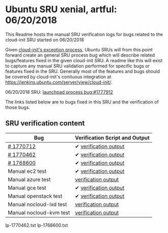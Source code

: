 Ubuntu SRU xenial, artful: 06/20/2018
=====
This Readme hosts the manual SRU verification logs for bugs related to the cloud-init SRU started on 06/20/2018

Given [cloud-init's exception process](https://wiki.ubuntu.com/CloudinitUpdates), Ubuntu SRUs will from this point forward create an general SRU process bug which will describe related bugs/features fixed in the given cloud-init SRU. A readme like this will exist to capture any manual SRU validation performed for specific bugs or features fixed in the SRU. Generally most of the features and bugs should be covered by cloud-init's conituous integration at https://jenkins.ubuntu.com/server/view/cloud-init/.


06/20/2018 SRU: [launchpad process bug:#1777912](https://pad.lv/1777912)


The links listed below are to bugs fixed in this SRU and the verification of those bugs.

## SRU verification content
| Bug | Verification Script and Output |
| -------- |  -------- |
| [# 1770712](http://pad.lv/1770712) | ✔ [verification output](../bugs/lp-1770712.txt) |
| [# 1770462](http://pad.lv/1770462) | ✔ [verification output](../bugs/lp-1770462.txt) |
| [# 1768600](http://pad.lv/1768600) | ✔ [verification output](../bugs/lp-1768600.txt) |
| Manual ec2 test | ✔ [verification output](../manual/ec2-sru-18.3.0.txt) |
| Manual azure test | [verification output](../manual/azure-sru-18.3.0.txt) |
| Manual gce test | ✔ [verification output](../manual/gce-sru-18.3.0.txt) |
| Manual openstack test | ✔ [verification output](../manual/openstack-sru-18.3.0.txt) |
| Manual nocloud-lxd test | [verification output](../manual/nocloud-lxd-18.3.0.txt) |
| Manual nocloud-kvm test | [verification output](../manual/nocloud-kvm-18.3.0.txt) |

lp-1770462.txt  lp-1768600.txt
